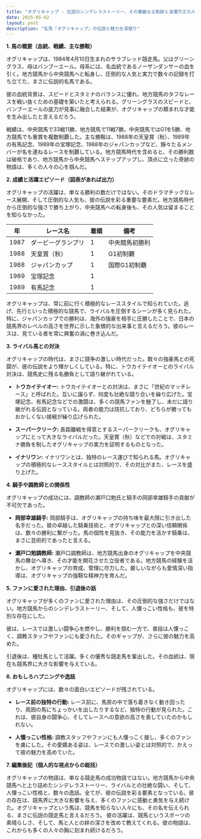 ```yaml
---
title: "オグリキャップ - 伝説のシンデレラストーリー、その華麗なる軌跡と波瀾万丈の人生"
date: 2025-05-02
layout: post
description: "名馬『オグリキャップ』の伝説と魅力を深堀り"
---
```


**1. 馬の概要（血統、戦績、主な勝鞍）**

オグリキャップは、1984年4月10日生まれのサラブレッド競走馬。父はグリーングラス、母はバンブーエール。母系には、名血統であるノーザンダンサーの血を引く。地方競馬から中央競馬へと転身し、圧倒的な人気と実力で数々の記録を打ち立てた、まさに伝説的名馬である。

彼の血統背景は、スピードとスタミナのバランスに優れ、地方競馬のタフなレースを戦い抜くための基礎を築いたと考えられる。グリーングラスのスピードと、バンブーエールの底力が見事に融合した結果が、オグリキャップの類まれな才能を生み出したと言えるだろう。

戦績は、中央競馬で33戦11勝、地方競馬で11戦7勝。中央競馬ではG1を5勝、地方競馬でも重賞を複数制覇した。主な勝鞍は、1988年の天皇賞（秋）、1989年の有馬記念、1989年の宝塚記念、1988年のジャパンカップなど、錚々たるメンバーが名を連ねるレースを制覇している。地方競馬時代を含めると、その勝利数は破格であり、地方競馬から中央競馬へステップアップし、頂点に立った奇跡の物語は、多くの人々の心を掴んだ。


**2. 成績と活躍エピソード（図表があれば出力）**

オグリキャップの活躍は、単なる勝利の数だけではない。そのドラマチックなレース展開、そして圧倒的な人気も、彼の伝説を彩る重要な要素だ。地方競馬時代から圧倒的な強さで勝ち上がり、中央競馬への転身後も、その人気は留まることを知らなかった。

| 年 | レース名             | 着順 | 備考                                      |
|---|----------------------|-----|-------------------------------------------|
| 1987 | ダービーグランプリ   | 1   | 中央競馬初勝利                             |
| 1988 | 天皇賞（秋）         | 1   | G1初制覇                                  |
| 1988 | ジャパンカップ       | 1   | 国際G1初制覇                             |
| 1989 | 宝塚記念           | 1   |                                           |
| 1989 | 有馬記念           | 1   |                                           |


オグリキャップは、常に前に行く積極的なレーススタイルで知られていた。逃げ、先行といった積極的な競馬で、ライバルを圧倒するシーンが多く見られた。特に、ジャパンカップでの勝利は、海外の強豪を相手に圧勝したことで、日本の競馬界のレベルの高さを世界に示した象徴的な出来事と言えるだろう。彼のレースは、見ている者を常に興奮の渦に巻き込んだ。


**3. ライバル馬との対決**

オグリキャップの時代は、まさに競争の激しい時代だった。数々の強豪馬との死闘が、彼の伝説をより輝かしくしている。特に、トウカイテイオーとのライバル対決は、競馬史に残る名勝負として語り継がれている。

* **トウカイテイオー:**  トウカイテイオーとの対決は、まさに「世紀のマッチレース」と呼ばれた。互いに譲らず、何度も壮絶な競り合いを繰り広げた。宝塚記念、有馬記念などでの激闘は、多くの競馬ファンを魅了し、未だに語り継がれる伝説となっている。両者の能力は拮抗しており、どちらが勝ってもおかしくない接戦が繰り広げられた。

* **スーパークリーク:**  長距離戦を得意とするスーパークリークも、オグリキャップにとって大きなライバルだった。天皇賞（秋）などでの対戦は、スタミナ勝負を制したオグリキャップの実力を証明するものとなった。

* **イナリワン:**  イナリワンとは、独特のレース運びで知られる馬。オグリキャップの積極的なレーススタイルとは対照的で、その対比がまた、レースを盛り上げた。


**4. 騎手や調教師との関係性**

オグリキャップの成功には、調教師の瀬戸口勉氏と騎手の岡部幸雄騎手の貢献が不可欠であった。

* **岡部幸雄騎手:**  岡部騎手は、オグリキャップの持ち味を最大限に引き出した名手だった。彼の卓越した騎乗技術と、オグリキャップとの深い信頼関係は、数々の勝利に繋がった。馬の個性を見抜き、その能力を活かす騎乗は、まさに芸術的であったと言える。

* **瀬戸口勉調教師:**  瀬戸口調教師は、地方競馬出身のオグリキャップを中央競馬の舞台へ導き、その才能を開花させた立役者である。地方競馬の経験を活かし、オグリキャップの育成、管理に尽力した。厳しいながらも愛情深い指導は、オグリキャップの強靭な精神力を育んだ。


**5. ファンに愛された理由、引退後の話**

オグリキャップが多くのファンに愛された理由は、その圧倒的な強さだけではない。地方競馬からのシンデレラストーリー、そして、人懐っこい性格も、彼を特別な存在にした。

彼は、レースでは激しい闘争心を燃やし、勝利を掴む一方で、普段は人懐っこく、調教スタッフやファンにも愛された。そのギャップが、さらに彼の魅力を高めた。

引退後は、種牡馬として活躍。多くの優秀な競走馬を輩出した。その血統は、現在も競馬界に大きな影響を与えている。


**6. おもしろハプニングや逸話**

オグリキャップには、数々の面白いエピソードが残されている。

* **レース前の独特の行動:**  レース前に、馬房の中で落ち着きなく動き回ったり、周囲の馬にちょっかいを出したりするなど、独特の行動が見られた。これは、彼自身の闘争心、そしてレースへの意欲の高さを表していたのかもしれない。

* **人懐っこい性格:**  調教スタッフやファンにも人懐っこく接し、多くのファンを虜にした。その愛嬌ある姿は、レースでの激しい姿とは対照的で、かえって彼の魅力を高めていた。


**7. 編集後記（個人的な視点からの総括）**

オグリキャップの物語は、単なる競走馬の成功物語ではない。地方競馬から中央競馬へと上り詰めたシンデレラストーリー、ライバルとの壮絶な闘い、そして、人懐っこい性格と、数々の逸話。全てが、彼の伝説を彩る要素となっている。彼の存在は、競馬界に大きな影響を与え、多くのファンに感動と勇気を与え続けた。オグリキャップという馬は、競馬を知らない人々にも、その名を伝えられる、まさに伝説の競走馬と言えるだろう。  彼の活躍は、競馬というスポーツの素晴らしさ、そして、馬と人との絆の深さを改めて教えてくれる。彼の物語は、これからも多くの人々の胸に刻まれ続けるだろう。
